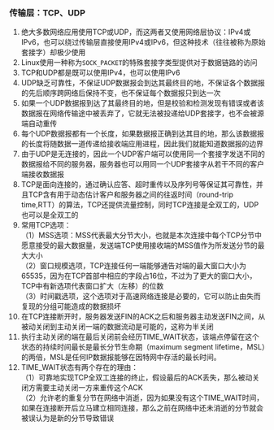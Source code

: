 ### 传输层：TCP、UDP
1. 绝大多数网络应用使用TCP或UDP，而这两者又使用网络层协议：IPv4或IPv6，也可以绕过传输层直接使用IPv4或IPv6，但这种技术（往往被称为原始套接字）却极少使用
2. Linux使用一种称为`SOCK_PACKET`的特殊套接字类型提供对于数据链路的访问
3. TCP和UDP都是既可以使用IPv4，也可以使用IPv6
4. UDP缺乏可靠性，不保证UDP数据报会到达其最终目的地，不保证各个数据报的先后顺序跨网络后保持不变，也不保证每个数据报只到达一次
5. 如果一个UDP数据报到达了其最终目的地，但是校验和检测发现有错误或者该数据报在网络传输途中被丢弃了，它就无法被投递给UDP套接字，也不会被源端自动重传
6. 每个UDP数据报都有一个长度，如果数据报正确到达其目的地，那么该数据报的长度将随数据一道传递给接收端应用进程，因此我们就能知道数据报的边界
7. 由于UDP是无连接的，因此一个UDP客户端可以使用同一个套接字发送不同的数据报给不同的服务器，服务器也可以用同一个UDP套接字从若干不同的客户端接收数据报
8. TCP是面向连接的，通过确认应答、超时重传以及序列号等保证其可靠性，并且TCP含有用于动态估计客户和服务器之间的往返时间（round-trip time,RTT）的算法，TCP还提供流量控制，同时TCP连接是全双工的，UDP也可以是全双工的
9. 常用TCP选项：  
（1）MSS选项：MSS代表最大分节大小，也就是本次连接中每个TCP分节中愿意接受的最大数据量，发送端TCP使用接收端的MSS值作为所发送分节的最大大小  
（2）窗口规模选项，TCP连接任何一端能够通告对端的最大窗口大小为65535，因为在TCP首部中相应的字段占16位，不过为了更大的窗口大小，TCP中有新选项代表窗口扩大（左移）的位数  
（3）时间戳选项，这个选项对于高速网络连接是必要的，它可以防止由失而复现的分组可能造成的数据损坏
10. 在TCP连接断开时，服务器发送FIN的ACK之后和服务器主动发送FIN之间，从被动关闭到主动关闭一端的数据流动是可能的，这称为半关闭
11. 执行主动关闭的端在最后关闭前会经历TIME_WAIT状态，该端点停留在这个状态的持续时间最长是最长分节生命期（maximum segment lifetime，MSL）的两倍，MSL是任何IP数据报能够在因特网中存活的最长时间。
12. TIME_WAIT状态有两个存在的理由：  
（1）可靠地实现TCP全双工连接的终止，假设最后的ACK丢失，那么被动关闭方需要主动关闭一方来重传这个ACK  
（2）允许老的重复分节在网络中消逝，因为如果没有这个TIME_WAIT时间，如果在连接断开后立马建立相同连接，那么之前在网络中还未消逝的分节就会被误认为是新的分节导致错误